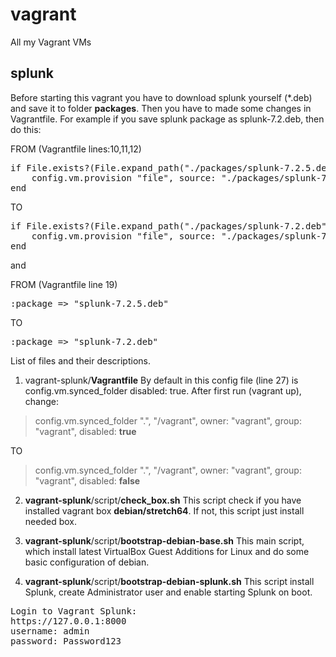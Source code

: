 # vagrant
All my Vagrant VMs

## splunk
Before starting this vagrant you have to download splunk yourself (*.deb) and save it to folder **packages**. Then you have to made some changes in Vagrantfile. For example if you save splunk package as splunk-7.2.deb, then do this:

FROM (Vagrantfile lines:10,11,12)
<pre>
if File.exists?(File.expand_path("./packages/splunk-7.2.5.deb"))
    config.vm.provision "file", source: "./packages/splunk-7.2.5.deb", destination: "/tmp/splunk-7.2.5.deb"
end
</pre>
TO
<pre>
if File.exists?(File.expand_path("./packages/splunk-7.2.deb"))
    config.vm.provision "file", source: "./packages/splunk-7.2.deb", destination: "/tmp/splunk-7.2.deb"
end
</pre>

and

FROM (Vagrantfile line 19)
<pre>
:package => "splunk-7.2.5.deb"
</pre>
TO
<pre>
:package => "splunk-7.2.deb"
</pre>

List of files and their descriptions.
1. vagrant-splunk/**Vagrantfile**
By default in this config file (line 27) is config.vm.synced_folder disabled: true. After first run (vagrant up), change:
> config.vm.synced_folder ".", "/vagrant", owner: "vagrant", group: "vagrant", disabled: **true**

TO

> config.vm.synced_folder ".", "/vagrant", owner: "vagrant", group: "vagrant", disabled: **false**

2. **vagrant-splunk**/script/**check_box.sh**
This script check if you have installed vagrant box **debian/stretch64**. If not, this script just install needed box.

3. **vagrant-splunk**/script/**bootstrap-debian-base.sh**
This main script, which install latest VirtualBox Guest Additions for Linux and do some basic configuration of debian.

4. **vagrant-splunk**/script/**bootstrap-debian-splunk.sh**
This script install Splunk, create Administrator user and enable starting Splunk on boot.

<pre>
Login to Vagrant Splunk:
https://127.0.0.1:8000
username: admin
password: Password123
</pre>
